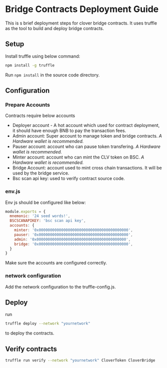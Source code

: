 # Bridge Contracts Deployment Guide
This is s brief deployment steps for clover bridge contracts. It uses truffle as the tool to build and deploy bridge contracts.

## Setup
Install truffle using below command:
```bash
npm install -g truffle
```

Run `npm install` in the source code directory.

## Configuration
### Prepare Accounts
Contracts require below accounts
- Deployer account - A hot account which used for contract deployment, it should have enough BNB to pay the transaction fees.
- Admin account: Super account to manage token and bridge contracts. *A Hardware wallet is recommended.*
- Pauser account: account who can pause token transfering. *A Hardware wallet is recommended.*
- Minter account: account who can mint the CLV token on BSC. *A Hardware wallet is recommended.*
- Bridge Account: account used to mint cross chain transactions. It will be used by the bridge service.
- Bsc scan api key: used to verify contract source code.

### env.js
Env js should be configured like below:
```js
module.exports = {
  mnemonic: '24 seed words!',
  BSCSCANAPIKEY: 'bsc scan api key',
  accounts: {
    minter: '0x0000000000000000000000000000000000000000',
    pauser: '0x0000000000000000000000000000000000000000',
    admin: '0x0000000000000000000000000000000000000000',
    bridge: '0x0000000000000000000000000000000000000000',
  }
}
```

Make sure the accounts are configured correctly.

### network configuration
Add the network configuration to the truffle-config.js.

## Deploy
run
```bash
truffle deploy --network "yournetwork"
```
to deploy the contracts.

## Verify contracts

```bash
truffle run verify --network "yournetwork" CloverToken CloverBridge
```

